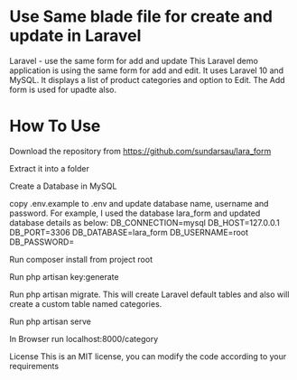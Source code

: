 # Use Same blade file for create and update in Laravel
 Laravel - use the same form for add and update
This Laravel demo application is using the same form for add and edit. It uses Laravel 10 and MySQL. It displays a list of product categories and option to Edit. The Add form is used for upadte also.

# How To Use
Download the repository from https://github.com/sundarsau/lara_form

Extract it into a folder

Create a Database in MySQL

copy .env.example to .env and update database name, username and password. For example, I used the database lara_form and updated database details as below: DB_CONNECTION=mysql DB_HOST=127.0.0.1 DB_PORT=3306 DB_DATABASE=lara_form DB_USERNAME=root DB_PASSWORD=

Run composer install from project root

Run php artisan key:generate

Run php artisan migrate. This will create Laravel default tables and also will create a custom table named categories.

Run php artisan serve

In Browser run localhost:8000/category

License
This is an MIT license, you can modify the code according to your requirements
